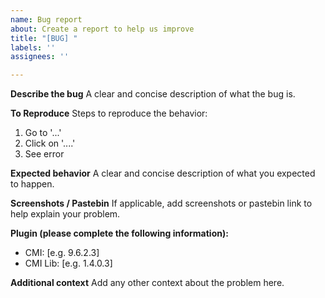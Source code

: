 ```yaml
---
name: Bug report
about: Create a report to help us improve
title: "[BUG] "
labels: ''
assignees: ''

---
```


**Describe the bug**
A clear and concise description of what the bug is.

**To Reproduce**
Steps to reproduce the behavior:
1. Go to '...'
2. Click on '....'
3. See error

**Expected behavior**
A clear and concise description of what you expected to happen.

**Screenshots / Pastebin**
If applicable, add screenshots or pastebin link to help explain your problem.

**Plugin (please complete the following information):**
 - CMI: [e.g. 9.6.2.3]
 - CMI Lib:  [e.g. 1.4.0.3]

**Additional context**
Add any other context about the problem here.
